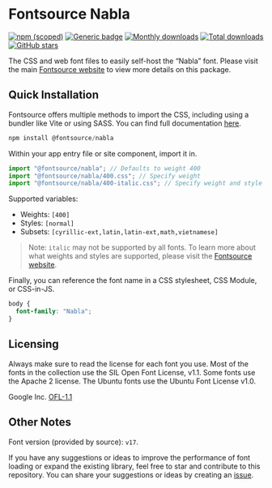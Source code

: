 # Fontsource Nabla

[![npm (scoped)](https://img.shields.io/npm/v/@fontsource/nabla?color=brightgreen)](https://www.npmjs.com/package/@fontsource/nabla) [![Generic badge](https://img.shields.io/badge/fontsource-passing-brightgreen)](https://github.com/fontsource/fontsource) [![Monthly downloads](https://badgen.net/npm/dm/@fontsource/nabla)](https://github.com/fontsource/fontsource) [![Total downloads](https://badgen.net/npm/dt/@fontsource/nabla)](https://github.com/fontsource/fontsource) [![GitHub stars](https://img.shields.io/github/stars/fontsource/fontsource.svg?style=social&label=Star)](https://github.com/fontsource/fontsource/stargazers)

The CSS and web font files to easily self-host the “Nabla” font. Please visit the main [Fontsource website](https://fontsource.org/fonts/nabla) to view more details on this package.

## Quick Installation

Fontsource offers multiple methods to import the CSS, including using a bundler like Vite or using SASS. You can find full documentation [here](https://fontsource.org/docs/getting-started/introduction).

```javascript
npm install @fontsource/nabla
```

Within your app entry file or site component, import it in.

```javascript
import "@fontsource/nabla"; // Defaults to weight 400
import "@fontsource/nabla/400.css"; // Specify weight
import "@fontsource/nabla/400-italic.css"; // Specify weight and style
```

Supported variables:
- Weights: `[400]`
- Styles: `[normal]`
- Subsets: `[cyrillic-ext,latin,latin-ext,math,vietnamese]`

> Note: `italic` may not be supported by all fonts. To learn more about what weights and styles are supported, please visit the [Fontsource website](https://fontsource.org/fonts/nabla).

Finally, you can reference the font name in a CSS stylesheet, CSS Module, or CSS-in-JS.

```css
body {
  font-family: "Nabla";
}
```

## Licensing
Always make sure to read the license for each font you use. Most of the fonts in the collection use the SIL Open Font License, v1.1. Some fonts use the Apache 2 license. The Ubuntu fonts use the Ubuntu Font License v1.0.

Google Inc.
[OFL-1.1](http://scripts.sil.org/OFL)

## Other Notes
Font version (provided by source): `v17`.

If you have any suggestions or ideas to improve the performance of font loading or expand the existing library, feel free to star and contribute to this repository. You can share your suggestions or ideas by creating an [issue](https://github.com/fontsource/fontsource/issues).